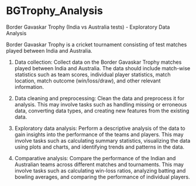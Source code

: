 # BGTrophy_Analysis

Border Gavaskar Trophy (India vs Australia tests) - Exploratory Data Analysis

Border Gavaskar Trophy is a cricket tournament consisting of test matches played between India and Australia.

1. Data collection: Collect data on the Border Gavaskar Trophy matches played between India and Australia. The data should include match-wise statistics such as team scores, individual player statistics, match location, match outcome (win/loss/draw), and other relevant information.

2. Data cleaning and preprocessing: Clean the data and preprocess it for analysis. This may involve tasks such as handling missing or erroneous data, converting data types, and creating new features from the existing data.

3. Exploratory data analysis: Perform a descriptive analysis of the data to gain insights into the performance of the teams and players. This may involve tasks such as calculating summary statistics, visualizing the data using plots and charts, and identifying trends and patterns in the data.

4. Comparative analysis: Compare the performance of the Indian and Australian teams across different matches and tournaments. This may involve tasks such as calculating win-loss ratios, analyzing batting and bowling averages, and comparing the performance of individual players.
